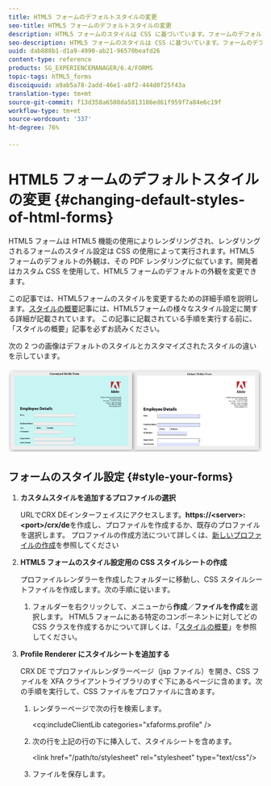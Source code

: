 ```yaml
---
title: HTML5 フォームのデフォルトスタイルの変更
seo-title: HTML5 フォームのデフォルトスタイルの変更
description: HTML5 フォームのスタイルは CSS に基づいています。フォームのデフォルトスタイルを変更することができます。
seo-description: HTML5 フォームのスタイルは CSS に基づいています。フォームのデフォルトスタイルを変更することができます。
uuid: dab888b1-d1a9-4990-ab21-96570beafd26
content-type: reference
products: SG_EXPERIENCEMANAGER/6.4/FORMS
topic-tags: hTML5_forms
discoiquuid: a9ab5a78-2add-46e1-a8f2-444d0f25f43a
translation-type: tm+mt
source-git-commit: f13d358a6508da5813186ed61f959f7a84e6c19f
workflow-type: tm+mt
source-wordcount: '337'
ht-degree: 76%

---
```



# HTML5 フォームのデフォルトスタイルの変更  {#changing-default-styles-of-html-forms}

HTML5 フォームは HTML5 機能の使用によりレンダリングされ、レンダリングされるフォームのスタイル設定は CSS の使用によって実行されます。HTML5 フォームのデフォルトの外観は、その PDF レンダリングに似ています。開発者はカスタム CSS を使用して、HTML5 フォームのデフォルトの外観を変更できます。

この記事では、HTML5フォームのスタイルを変更するための詳細手順を説明します。[スタイルの概要](/help/forms/using/css-styles.md)記事には、HTML5フォームの様々なスタイル設定に関する詳細が記載されています。 この記事に記載されている手順を実行する前に、「スタイルの概要」記事を必ずお読みください。

次の 2 つの画像はデフォルトのスタイルとカスタマイズされたスタイルの違いを示しています。

![pictures-002-small](assets/pictures-002-small.png)

## フォームのスタイル設定 {#style-your-forms}

1. **カスタムスタイルを追加するプロファイルの選択**

   URLでCRX DEインターフェイスにアクセスします。**https://&lt;server>:&lt;port>/crx/de**&#x200B;を作成し、プロファイルを作成するか、既存のプロファイルを選択します。 プロファイルの作成方法について詳しくは、[新しいプロファイルの作成](/help/forms/using/custom-profile.md)を参照してください

1. **HTML5 フォームのスタイル設定用の CSS スタイルシートの作成**

   プロファイルレンダラーを作成したフォルダーに移動し、CSS スタイルシートファイルを作成します。次の手順に従います。

   1. フォルダーを右クリックして、メニューから&#x200B;**作成**／**ファイルを作成**&#x200B;を選択します。
   HTML5 フォームにある特定のコンポーネントに対してどの CSS クラスを作成するかについて詳しくは、「[スタイルの概要](/help/forms/using/css-styles.md)」を参照してください。

1. **Profile Renderer にスタイルシートを追加する**

   CRX DE でプロファイルレンダラーページ（jsp ファイル）を開き、CSS ファイルを XFA クライアントライブラリのすぐ下にあるページに含めます。次の手順を実行して、CSS ファイルをプロファイルに含めます。

   1. レンダラーページで次の行を検索します。

      &lt;cq:includeClientLib categories=&quot;xfaforms.profile&quot; />

   1. 次の行を上記の行の下に挿入して、スタイルシートを含めます。

      &lt;link href=&quot;/path/to/stylesheet&quot; rel=&quot;stylesheet&quot; type=&quot;text/css&quot;/>

   1.  ファイルを保存します。

